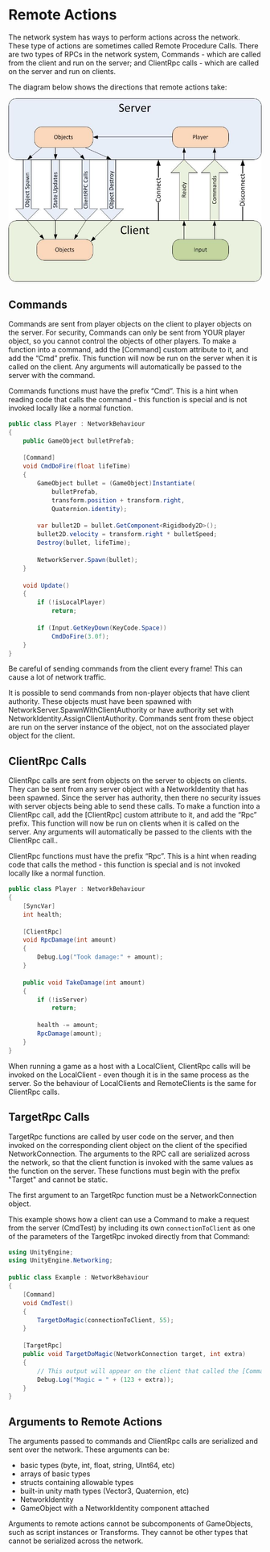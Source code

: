 # Remote Actions

The network system has ways to perform actions across the network. These type of actions are sometimes called Remote Procedure Calls. There are two types of RPCs in the network system, Commands - which are called from the client and run on the server; and ClientRpc calls - which are called on the server and run on clients.

The diagram below shows the directions that remote actions take:

![Data Flow Graph](UNetDirections.jpg)

## Commands

Commands are sent from player objects on the client to player objects on the server. For security, Commands can only be sent from YOUR player object, so you cannot control the objects of other players. To make a function into a command, add the [Command] custom attribute to it, and add the “Cmd” prefix. This function will now be run on the server when it is called on the client. Any arguments will automatically be passed to the server with the command.

Commands functions must have the prefix “Cmd”. This is a hint when reading code that calls the command - this function is special and is not invoked locally like a normal function.

```cs
public class Player : NetworkBehaviour
{
    public GameObject bulletPrefab;

    [Command]
    void CmdDoFire(float lifeTime)
    {
        GameObject bullet = (GameObject)Instantiate(
            bulletPrefab, 
            transform.position + transform.right,
            Quaternion.identity);
            
        var bullet2D = bullet.GetComponent<Rigidbody2D>();
        bullet2D.velocity = transform.right * bulletSpeed;
        Destroy(bullet, lifeTime);

        NetworkServer.Spawn(bullet);
    }

    void Update()
    {
        if (!isLocalPlayer)
            return;

        if (Input.GetKeyDown(KeyCode.Space))
            CmdDoFire(3.0f);
    }
}
```

Be careful of sending commands from the client every frame! This can cause a lot of network traffic.

It is possible to send commands from non-player objects that have client authority. These objects must have been spawned with NetworkServer.SpawnWithClientAuthority or have authority set with NetworkIdentity.AssignClientAuthority. Commands sent from these object are run on the server instance of the object, not on the associated player object for the client.

## ClientRpc Calls

ClientRpc calls are sent from objects on the server to objects on clients. They can be sent from any server object with a NetworkIdentity that has been spawned. Since the server has authority, then there no security issues with server objects being able to send these calls. To make a function into a ClientRpc call, add the [ClientRpc] custom attribute to it, and add the “Rpc” prefix. This function will now be run on clients when it is called on the server. Any arguments will automatically be passed to the clients with the ClientRpc call..

ClientRpc functions must have the prefix “Rpc”. This is a hint when reading code that calls the method - this function is special and is not invoked locally like a normal function.

```cs
public class Player : NetworkBehaviour
{
    [SyncVar]
    int health;

    [ClientRpc]
    void RpcDamage(int amount)
    {
        Debug.Log("Took damage:" + amount);
    }

    public void TakeDamage(int amount)
    {
        if (!isServer)
            return;

        health -= amount;
        RpcDamage(amount);
    }
}
```

When running a game as a host with a LocalClient, ClientRpc calls will be invoked on the LocalClient - even though it is in the same process as the server. So the behaviour of LocalClients and RemoteClients is the same for ClientRpc calls.

## TargetRpc Calls

TargetRpc functions are called by user code on the server, and then invoked on the corresponding client object on the client of the specified NetworkConnection. The arguments to the RPC call are serialized across the network, so that the client function is invoked with the same values as the function on the server. These functions must begin with the prefix "Target" and cannot be static.

The first argument to an TargetRpc function must be a NetworkConnection object.

This example shows how a client can use a Command to make a request from the server (CmdTest) by including its own `connectionToClient` as one of the parameters of the TargetRpc invoked directly from that Command:

```cs
using UnityEngine;
using UnityEngine.Networking;

public class Example : NetworkBehaviour
{
    [Command]
    void CmdTest()
    {
        TargetDoMagic(connectionToClient, 55);
    }

    [TargetRpc]
    public void TargetDoMagic(NetworkConnection target, int extra)
    {
        // This output will appear on the client that called the [Command] above
        Debug.Log("Magic = " + (123 + extra));
    }
}
```

## Arguments to Remote Actions

The arguments passed to commands and ClientRpc calls are serialized and sent over the network. These arguments can be:

-   basic types (byte, int, float, string, UInt64, etc)
-   arrays of basic types
-   structs containing allowable types
-   built-in unity math types (Vector3, Quaternion, etc)
-   NetworkIdentity
-   GameObject with a NetworkIdentity component attached

Arguments to remote actions cannot be subcomponents of GameObjects, such as script instances or Transforms. They cannot be other types that cannot be serialized across the network.
